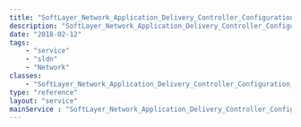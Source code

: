 ```yaml
---
title: "SoftLayer_Network_Application_Delivery_Controller_Configuration_History"
description: "SoftLayer_Network_Application_Delivery_Controller_Configuration_History provides access to view or delete existing configuration history records. Configuration content may not be viewed as it may contain sensitive information. The configuration history entries are used to support creating backups of an application delivery controller's configuration state in order to restore them later if needed. "
date: "2018-02-12"
tags:
    - "service"
    - "sldn"
    - "Network"
classes:
    - "SoftLayer_Network_Application_Delivery_Controller_Configuration_History"
type: "reference"
layout: "service"
mainService : "SoftLayer_Network_Application_Delivery_Controller_Configuration_History"
---
```

